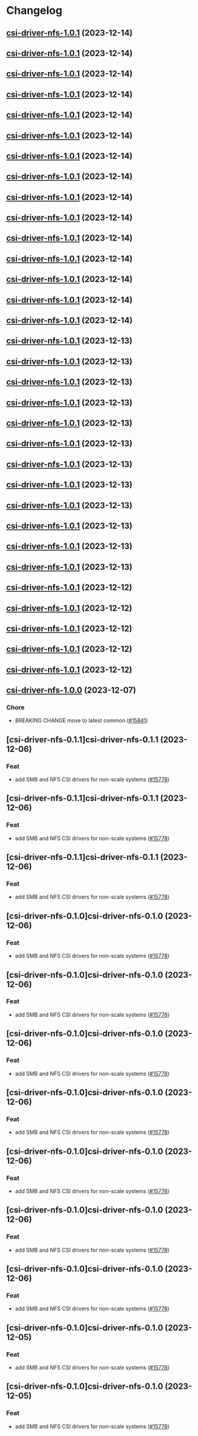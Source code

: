 # Changelog



## [csi-driver-nfs-1.0.1](https://github.com/truecharts/charts/compare/csi-driver-nfs-1.0.0...csi-driver-nfs-1.0.1) (2023-12-14)




## [csi-driver-nfs-1.0.1](https://github.com/truecharts/charts/compare/csi-driver-nfs-1.0.0...csi-driver-nfs-1.0.1) (2023-12-14)




## [csi-driver-nfs-1.0.1](https://github.com/truecharts/charts/compare/csi-driver-nfs-1.0.0...csi-driver-nfs-1.0.1) (2023-12-14)




## [csi-driver-nfs-1.0.1](https://github.com/truecharts/charts/compare/csi-driver-nfs-1.0.0...csi-driver-nfs-1.0.1) (2023-12-14)




## [csi-driver-nfs-1.0.1](https://github.com/truecharts/charts/compare/csi-driver-nfs-1.0.0...csi-driver-nfs-1.0.1) (2023-12-14)




## [csi-driver-nfs-1.0.1](https://github.com/truecharts/charts/compare/csi-driver-nfs-1.0.0...csi-driver-nfs-1.0.1) (2023-12-14)




## [csi-driver-nfs-1.0.1](https://github.com/truecharts/charts/compare/csi-driver-nfs-1.0.0...csi-driver-nfs-1.0.1) (2023-12-14)




## [csi-driver-nfs-1.0.1](https://github.com/truecharts/charts/compare/csi-driver-nfs-1.0.0...csi-driver-nfs-1.0.1) (2023-12-14)




## [csi-driver-nfs-1.0.1](https://github.com/truecharts/charts/compare/csi-driver-nfs-1.0.0...csi-driver-nfs-1.0.1) (2023-12-14)




## [csi-driver-nfs-1.0.1](https://github.com/truecharts/charts/compare/csi-driver-nfs-1.0.0...csi-driver-nfs-1.0.1) (2023-12-14)




## [csi-driver-nfs-1.0.1](https://github.com/truecharts/charts/compare/csi-driver-nfs-1.0.0...csi-driver-nfs-1.0.1) (2023-12-14)




## [csi-driver-nfs-1.0.1](https://github.com/truecharts/charts/compare/csi-driver-nfs-1.0.0...csi-driver-nfs-1.0.1) (2023-12-14)




## [csi-driver-nfs-1.0.1](https://github.com/truecharts/charts/compare/csi-driver-nfs-1.0.0...csi-driver-nfs-1.0.1) (2023-12-14)




## [csi-driver-nfs-1.0.1](https://github.com/truecharts/charts/compare/csi-driver-nfs-1.0.0...csi-driver-nfs-1.0.1) (2023-12-14)




## [csi-driver-nfs-1.0.1](https://github.com/truecharts/charts/compare/csi-driver-nfs-1.0.0...csi-driver-nfs-1.0.1) (2023-12-14)




## [csi-driver-nfs-1.0.1](https://github.com/truecharts/charts/compare/csi-driver-nfs-1.0.0...csi-driver-nfs-1.0.1) (2023-12-13)




## [csi-driver-nfs-1.0.1](https://github.com/truecharts/charts/compare/csi-driver-nfs-1.0.0...csi-driver-nfs-1.0.1) (2023-12-13)




## [csi-driver-nfs-1.0.1](https://github.com/truecharts/charts/compare/csi-driver-nfs-1.0.0...csi-driver-nfs-1.0.1) (2023-12-13)




## [csi-driver-nfs-1.0.1](https://github.com/truecharts/charts/compare/csi-driver-nfs-1.0.0...csi-driver-nfs-1.0.1) (2023-12-13)




## [csi-driver-nfs-1.0.1](https://github.com/truecharts/charts/compare/csi-driver-nfs-1.0.0...csi-driver-nfs-1.0.1) (2023-12-13)




## [csi-driver-nfs-1.0.1](https://github.com/truecharts/charts/compare/csi-driver-nfs-1.0.0...csi-driver-nfs-1.0.1) (2023-12-13)




## [csi-driver-nfs-1.0.1](https://github.com/truecharts/charts/compare/csi-driver-nfs-1.0.0...csi-driver-nfs-1.0.1) (2023-12-13)




## [csi-driver-nfs-1.0.1](https://github.com/truecharts/charts/compare/csi-driver-nfs-1.0.0...csi-driver-nfs-1.0.1) (2023-12-13)




## [csi-driver-nfs-1.0.1](https://github.com/truecharts/charts/compare/csi-driver-nfs-1.0.0...csi-driver-nfs-1.0.1) (2023-12-13)




## [csi-driver-nfs-1.0.1](https://github.com/truecharts/charts/compare/csi-driver-nfs-1.0.0...csi-driver-nfs-1.0.1) (2023-12-13)




## [csi-driver-nfs-1.0.1](https://github.com/truecharts/charts/compare/csi-driver-nfs-1.0.0...csi-driver-nfs-1.0.1) (2023-12-13)




## [csi-driver-nfs-1.0.1](https://github.com/truecharts/charts/compare/csi-driver-nfs-1.0.0...csi-driver-nfs-1.0.1) (2023-12-13)




## [csi-driver-nfs-1.0.1](https://github.com/truecharts/charts/compare/csi-driver-nfs-1.0.0...csi-driver-nfs-1.0.1) (2023-12-12)




## [csi-driver-nfs-1.0.1](https://github.com/truecharts/charts/compare/csi-driver-nfs-1.0.0...csi-driver-nfs-1.0.1) (2023-12-12)




## [csi-driver-nfs-1.0.1](https://github.com/truecharts/charts/compare/csi-driver-nfs-1.0.0...csi-driver-nfs-1.0.1) (2023-12-12)




## [csi-driver-nfs-1.0.1](https://github.com/truecharts/charts/compare/csi-driver-nfs-1.0.0...csi-driver-nfs-1.0.1) (2023-12-12)




## [csi-driver-nfs-1.0.1](https://github.com/truecharts/charts/compare/csi-driver-nfs-1.0.0...csi-driver-nfs-1.0.1) (2023-12-12)




## [csi-driver-nfs-1.0.0](https://github.com/truecharts/charts/compare/csi-driver-nfs-0.1.1...csi-driver-nfs-1.0.0) (2023-12-07)

### Chore

- BREAKING CHANGE move to latest common ([#15841](https://github.com/truecharts/charts/issues/15841))
  
  


## [csi-driver-nfs-0.1.1]csi-driver-nfs-0.1.1 (2023-12-06)

### Feat

- add SMB and NFS CSI drivers for non-scale systems ([#15778](https://github.com/truecharts/charts/issues/15778))
  
  


## [csi-driver-nfs-0.1.1]csi-driver-nfs-0.1.1 (2023-12-06)

### Feat

- add SMB and NFS CSI drivers for non-scale systems ([#15778](https://github.com/truecharts/charts/issues/15778))
  
  


## [csi-driver-nfs-0.1.1]csi-driver-nfs-0.1.1 (2023-12-06)

### Feat

- add SMB and NFS CSI drivers for non-scale systems ([#15778](https://github.com/truecharts/charts/issues/15778))
  
  


## [csi-driver-nfs-0.1.0]csi-driver-nfs-0.1.0 (2023-12-06)

### Feat

- add SMB and NFS CSI drivers for non-scale systems ([#15778](https://github.com/truecharts/charts/issues/15778))
  
  


## [csi-driver-nfs-0.1.0]csi-driver-nfs-0.1.0 (2023-12-06)

### Feat

- add SMB and NFS CSI drivers for non-scale systems ([#15778](https://github.com/truecharts/charts/issues/15778))
  
  


## [csi-driver-nfs-0.1.0]csi-driver-nfs-0.1.0 (2023-12-06)

### Feat

- add SMB and NFS CSI drivers for non-scale systems ([#15778](https://github.com/truecharts/charts/issues/15778))
  
  


## [csi-driver-nfs-0.1.0]csi-driver-nfs-0.1.0 (2023-12-06)

### Feat

- add SMB and NFS CSI drivers for non-scale systems ([#15778](https://github.com/truecharts/charts/issues/15778))
  
  


## [csi-driver-nfs-0.1.0]csi-driver-nfs-0.1.0 (2023-12-06)

### Feat

- add SMB and NFS CSI drivers for non-scale systems ([#15778](https://github.com/truecharts/charts/issues/15778))
  
  


## [csi-driver-nfs-0.1.0]csi-driver-nfs-0.1.0 (2023-12-06)

### Feat

- add SMB and NFS CSI drivers for non-scale systems ([#15778](https://github.com/truecharts/charts/issues/15778))
  
  


## [csi-driver-nfs-0.1.0]csi-driver-nfs-0.1.0 (2023-12-06)

### Feat

- add SMB and NFS CSI drivers for non-scale systems ([#15778](https://github.com/truecharts/charts/issues/15778))
  
  


## [csi-driver-nfs-0.1.0]csi-driver-nfs-0.1.0 (2023-12-05)

### Feat

- add SMB and NFS CSI drivers for non-scale systems ([#15778](https://github.com/truecharts/charts/issues/15778))
  
  


## [csi-driver-nfs-0.1.0]csi-driver-nfs-0.1.0 (2023-12-05)

### Feat

- add SMB and NFS CSI drivers for non-scale systems ([#15778](https://github.com/truecharts/charts/issues/15778))
  
  